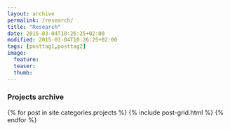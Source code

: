 ```yaml
---
layout: archive
permalink: /research/
title: "Research"
date: 2015-03-04T10:26:25+02:00
modified: 2015-03-04T10:26:25+02:00
tags: [posttag1,posttag2]
image:
  feature:
  teaser:
  thumb:
---
```


### Projects archive

<div class="wrap">
<div class="tiles">
{% for post in site.categories.projects %}
        {% include post-grid.html %}
{% endfor %}
</div><!-- /.tiles -->
</div>
